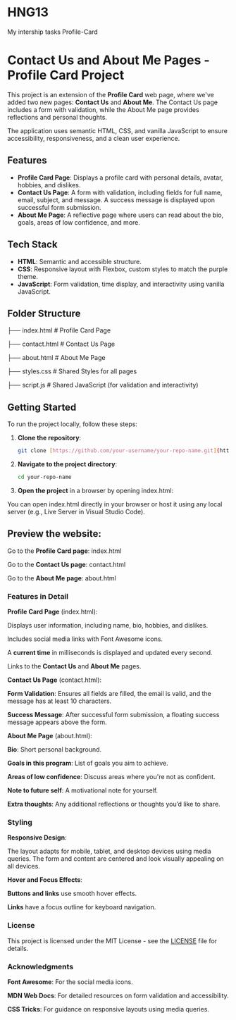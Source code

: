 # HNG13
My intership tasks
Profile-Card

# Contact Us and About Me Pages - Profile Card Project

This project is an extension of the **Profile Card** web page, where we've added two new pages: **Contact Us** and **About Me**. The Contact Us page includes a form with validation, while the About Me page provides reflections and personal thoughts.

The application uses semantic HTML, CSS, and vanilla JavaScript to ensure accessibility, responsiveness, and a clean user experience.

## Features

- **Profile Card Page**: Displays a profile card with personal details, avatar, hobbies, and dislikes.
- **Contact Us Page**: A form with validation, including fields for full name, email, subject, and message. A success message is displayed upon successful form submission.
- **About Me Page**: A reflective page where users can read about the bio, goals, areas of low confidence, and more.

## Tech Stack

- **HTML**: Semantic and accessible structure.
- **CSS**: Responsive layout with Flexbox, custom styles to match the purple theme.
- **JavaScript**: Form validation, time display, and interactivity using vanilla JavaScript.

## Folder Structure

├── index.html # Profile Card Page

├── contact.html # Contact Us Page

├── about.html # About Me Page

├── styles.css # Shared Styles for all pages

├── script.js # Shared JavaScript (for validation and interactivity)


## Getting Started

To run the project locally, follow these steps:

1. **Clone the repository**:

   ```bash
   git clone [https://github.com/your-username/your-repo-name.git](https://github.com/Holupeter/HNG13.git)

2. **Navigate to the project directory**: 

   ```bash
   cd your-repo-name
   
4. **Open the project** in a browser by opening index.html:

You can open index.html directly in your browser or host it using any local server (e.g., Live Server in Visual Studio Code).

## Preview the website:

Go to the **Profile Card page**: index.html

Go to the **Contact Us page**: contact.html

Go to the **About Me page**: about.html

### Features in Detail

**Profile Card Page** (index.html):

Displays user information, including name, bio, hobbies, and dislikes.

Includes social media links with Font Awesome icons.

A **current time** in milliseconds is displayed and updated every second.

Links to the **Contact Us** and **About Me** pages.

**Contact Us Page** (contact.html):

**Form Validation**: Ensures all fields are filled, the email is valid, and the message has at least 10 characters.

**Success Message**: After successful form submission, a floating success message appears above the form.

**About Me Page** (about.html):

**Bio**: Short personal background.

**Goals in this program**: List of goals you aim to achieve.

**Areas of low confidence**: Discuss areas where you're not as confident.

**Note to future self**: A motivational note for yourself.

**Extra thoughts**: Any additional reflections or thoughts you’d like to share.

### Styling

**Responsive Design**:

The layout adapts for mobile, tablet, and desktop devices using media queries. The form and content are centered and look visually appealing on all devices.

**Hover and Focus Effects**:

**Buttons and links** use smooth hover effects.

**Links** have a focus outline for keyboard navigation.

### License

This project is licensed under the MIT License - see the [LICENSE](LICENSE) file for details.

### Acknowledgments

**Font Awesome**: For the social media icons.

**MDN Web Docs**: For detailed resources on form validation and accessibility.

**CSS Tricks**: For guidance on responsive layouts using media queries.

